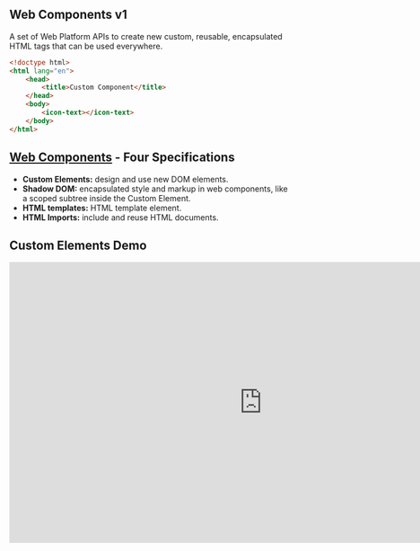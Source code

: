 ## Web Components v1

A set of <span class="text-highlight">Web Platform APIs</span> to create new custom, reusable, encapsulated HTML tags that can be used everywhere.

```html
<!doctype html>
<html lang="en">
    <head>
        <title>Custom Component</title>
    </head>
    <body>
        <icon-text></icon-text>
    </body>
</html>
```


## [Web Components][web components] - Four Specifications

- <span class="text-highlight">**Custom Elements:**</span> design and use new DOM elements.
- <span class="text-highlight">**Shadow DOM:**</span> encapsulated style and markup in web components, like a scoped subtree inside the Custom Element.
- <span class="text-highlight">**HTML templates:**</span> HTML template element.
- <span class="text-highlight">**HTML Imports:**</span> include and reuse HTML documents.

[web components]:https://developer.mozilla.org/en-US/docs/Web/Web_Components


## Custom Elements Demo

<iframe src="https://stackblitz.com/edit/custom-element-head-first?embed=1&file=index.js" frameborder="0" scrolling="no" width="900" height="500"/>

<!--
## Custom Elements

<img src="images/custom-element-full.png" alt="Simple Custom Element implementation" width="70%"/>
-->


## Shadow DOM

```javascript
const shadowRoot = this.attachShadow({mode: 'open'});
```

Attaches a shadow DOM tree to the specified element and returns a reference to its `ShadowRoot`:

- root node of a DOM subtree rendered separately from a document's main DOM tree
- `open`: JavaScript can access internal features.


## Attributes: for data in

```html
<!-- Use attributes to pass configuration in. -->
<icon-text
    text-content="craft with passion"
    text-icon="fa-angular">
</icon text>
```

```javascript
class IconText extends HTMLElement {

    // read the text-content element attribute
    const textContent = this.getAttribute('text-content');

    // read the text icon element attribute
    const textIcon = this.getAttribute('text-icon');
}
```


## Attributes: observation

```javascript
class IconText extends HTMLElement {

    // attributeChangedCallback will use this
    static get observedAttributes() {
        return ['text-content'];
    }

    constructor() { ... }

    ...

    attributeChangedCallback(attrName, oldVal, newVal) {
        // do something fancy please
    }
}
```

```javascript
const iconText = document.querySelector('icon-text');
iconText.setAttribute('text-icon', 'rocket');
```


## Properties: getters, setters

```javascript
class IconText extends HTMLElement {

    constructor() {
        this.textContent = this.getAttribute('text-content');
    }

    get textContent() {
        return this.textContent;
    }

    set textContent(value) {
        this.textContent = value;
    }
```

```javascript
const iconText = document.querySelector('icon-text');
iconText.textContent = 'some fancy stuff here';
```


## Events: for data out

```javascript
class IconText extends HTMLElement {

    // Use custom events to pass small information out.
    onTextChange() {
        let event = new CustomEvent(‘onTextChange’,{text});
        this.dispatchEvent(dateChangeEv);
    }
}
```

```javascript
const iconText = document.querySelector('icon-text');

iconText.addEventListener('onTextChange', (text) => { 
    // do something fancy please
})
```


## Lifecycle Hooks: reactions

```javascript
class IconText extends HTMLElement {

    // invoked when element is appended to the DOM
    connectedCallback(){ ... }

    // invoked when element is disconnected to the DOM
    disconnectedCallback(){ ... }

    // invoked when element's attributes is added, removed, changed
    attributeChangedCallback(attrName, oldVal, newVal) { ... }

    // invoked when element is moved to a new document
    adoptedCallback(){ ... }
}
```